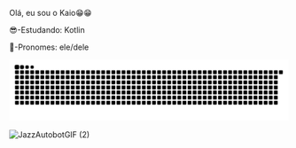  Olá, eu sou o Kaio😁😁


😎-Estudando: Kotlin

🤗-Pronomes: ele/dele


![Snake animation](https://github.com/kaiorobles7/kaiorobles7/blob/output/github-contribution-grid-snake.svg)

![JazzAutobotGIF (2)](https://user-images.githubusercontent.com/54491359/143060113-362f41cb-e3d5-42b5-9e83-d3fa647df4ba.gif)
